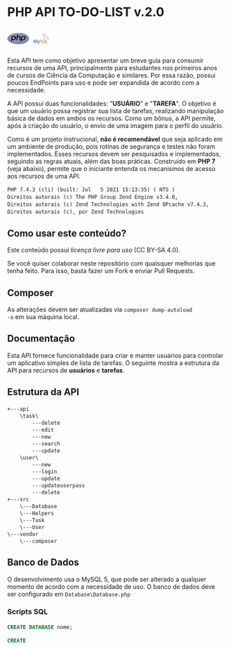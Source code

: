 # PHP API TO-DO-LIST v.2.0

<code><img height="50" src="https://raw.githubusercontent.com/github/explore/80688e429a7d4ef2fca1e82350fe8e3517d3494d/topics/php/php.png"></code>
<code><img height="50" src="https://raw.githubusercontent.com/github/explore/80688e429a7d4ef2fca1e82350fe8e3517d3494d/topics/mysql/mysql.png"></code>

Esta API tem como objetivo apresentar um breve guia para consumir recursos de uma API, principalmente para estudantes nos primeiros anos de cursos de Ciência da Computação e similares. Por essa razão, possui poucos EndPoints para uso e pode ser expandida de acordo com a necessidade.

A API possui duas funcionalidades: "**USUÁRIO**" e "**TAREFA**". O objetivo é que um usuário possa registrar sua lista de tarefas, realizando manipulação básica de dados em ambos os recursos. Como um bônus, a API permite, após a criação do usuário, o envio de uma imagem para o perfil do usuário.

Como é um projeto instrucional, **não é recomendável** que seja aplicado em um ambiente de produção, pois rotinas de segurança e testes não foram implementados. Esses recursos devem ser pesquisados e implementados, seguindo as regras atuais, além das boas práticas. Construído em **PHP 7** (veja abaixo), permite que o iniciante entenda os mecanismos de acesso aos recursos de uma API.

```html
PHP 7.4.3 (cli) (built: Jul   5 2021 15:13:35) ( NTS )
Direitos autorais (c) The PHP Group Zend Engine v3.4.0, 
Direitos autorais (c) Zend Technologies with Zend OPcache v7.4.3, 
Direitos autorais (c), por Zend Technologies
```

## Como usar este conteúdo?

Este conteúdo possui _licença livre para uso_ (CC BY-SA 4.0).

Se você quiser colaborar neste repositório com quaisquer melhorias que tenha feito. Para isso, basta fazer um Fork e enviar Pull Requests.

## Composer

As alterações devem ser atualizadas via <code>composer dump-autoload -o</code> em sua máquina local.

## Documentação

Esta API fornece funcionalidade para criar e manter usuários para controlar um aplicativo simples de lista de tarefas. O seguinte mostra a estrutura da API para recursos de **usuários** e **tarefas**.

## Estrutura da API

```text
+---api
    \task\
        ---delete
        ---edit
        ---new
        ---search
        ---update
    \user\
        ---new
        ---login
        ---update
        ---updateuserpass
        ---delete
+---src
    \---Database
    \---Helpers
    \---Task
    \---User
\---vendor
    \---composer
```

## Banco de Dados

O desenvolvimento usa o MySQL 5, que pode ser alterado a qualquer momento de acordo com a necessidade de uso. O banco de dados deve ser configurado em <code>Database\Database.php</code>

### Scripts SQL

```sql
CREATE DATABASE nome;
```

```sql
CREATE